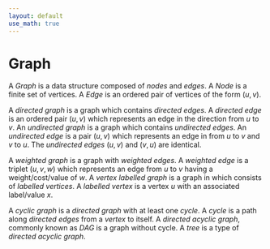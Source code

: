 ```yaml
---
layout: default
use_math: true
---
```


# Graph

A $Graph$ is a data structure composed of $nodes$ and $edges$. 
A $Node$ is a finite set of vertices. 
A $Edge$ is an ordered pair of vertices 
of the form $(u, v)$.

A $directed\ graph$ is a graph which contains $directed\ edges$. 
A $directed\ edge$ is an ordered pair
$(u, v)$ which represents an edge in the direction from $u$ to $v$.
An $undirected\ graph$ is a graph which contains $undirected\ edges$.
An $undirected\ edge$ is a pair
$(u, v)$ which represents an edge in from $u$ to $v$ and $v$ to $u$. 
The $undirected\ edges\ (u, v)$ 
and $(v, u)$ are identical.

A $weighted\ graph$ is a graph with $weighted\ edges$.
A $weighted\ edge$ is a triplet 
$(u, v, w)$ which represents an edge from $u$ to $v$ having a weight/cost/value of $w$.
A $vertex\ labelled\ graph$ is a graph in which consists of $labelled\ vertices$.
A $labelled\ vertex$ is a vertex $u$ with an associated label/value $x$.

A $cyclic\ graph$ is a $directed\ graph$ with at least one $cycle$.
A $cycle$ is a path along $directed\ edges$ from a $vertex$ to itself.
A $directed\ acyclic\ graph$, commonly known as $DAG$ is a graph without cycle. 
A $tree$ is a type of $directed\ acyclic\ graph$.
